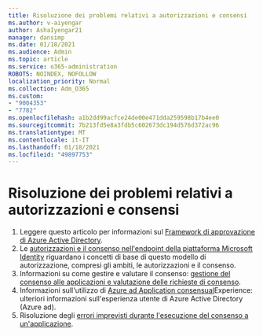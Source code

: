```yaml
---
title: Risoluzione dei problemi relativi a autorizzazioni e consensi
ms.author: v-aiyengar
author: AshaIyengar21
manager: dansimp
ms.date: 01/18/2021
ms.audience: Admin
ms.topic: article
ms.service: o365-administration
ROBOTS: NOINDEX, NOFOLLOW
localization_priority: Normal
ms.collection: Adm_O365
ms.custom:
- "9004353"
- "7782"
ms.openlocfilehash: a1b2dd99acfce24de00e471dda259598b17b4ee0
ms.sourcegitcommit: 7b213fd5e8a3fdb5c602673dc194d576d372ac96
ms.translationtype: MT
ms.contentlocale: it-IT
ms.lasthandoff: 01/18/2021
ms.locfileid: "49897753"
---
```

# <a name="troubleshoot-permissions-and-consents"></a>Risoluzione dei problemi relativi a autorizzazioni e consensi

1. Leggere questo articolo per informazioni sul [Framework di approvazione di Azure Active Directory](https://docs.microsoft.com/azure/active-directory/develop/consent-framework).
1. Le [autorizzazioni e il consenso nell'endpoint della piattaforma Microsoft Identity](https://docs.microsoft.com/azure/active-directory/develop/v2-permissions-and-consent) riguardano i concetti di base di questo modello di autorizzazione, compresi gli ambiti, le autorizzazioni e il consenso.
1. Informazioni su come gestire e valutare il consenso: [gestione del consenso alle applicazioni e valutazione delle richieste di consenso](https://docs.microsoft.com/azure/active-directory/manage-apps/manage-consent-requests#evaluating-a-request-for-tenant-wide-admin-consent).
1. Informazioni sull'utilizzo di [Azure ad Application consensual](https://docs.microsoft.com/azure/active-directory/develop/application-consent-experience)Experience: ulteriori informazioni sull'esperienza utente di Azure Active Directory (Azure ad).
1. Risoluzione degli [errori imprevisti durante l'esecuzione del consenso a un'applicazione](https://docs.microsoft.com/azure/active-directory/manage-apps/application-sign-in-unexpected-user-consent-error).

